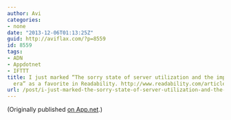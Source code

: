 ```yaml
---
author: Avi
categories:
- none
date: "2013-12-06T01:13:25Z"
guid: http://aviflax.com/?p=8559
id: 8559
tags:
- ADN
- Appdotnet
- IFTTT
title: I just marked “The sorry state of server utilization and the impending post-hypervisor
  era” as a favorite in Readability. http://www.readability.com/articles/s8ngbv3r
url: /post/i-just-marked-the-sorry-state-of-server-utilization-and-the-impending-post-hypervisor-era-as-a-favorite-in-readability-httpwww-readability-comarticless8ngbv3r/
---
```

(Originally published [on App.net](http://alpha.app.net/aviflax/post/16674311).)